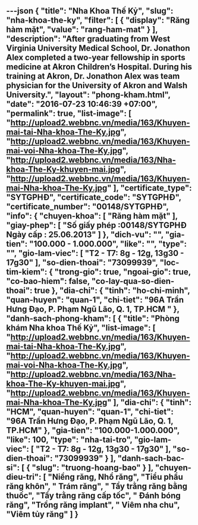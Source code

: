 ---json
{
    "title": "Nha Khoa Thế Kỷ",
    "slug": "nha-khoa-the-ky",
    "filter": [
        {
            "display": "Răng hàm mặt",
            "value": "rang-ham-mat"
        }
    ],
    "description": "After graduating from West Virginia University Medical School, Dr. Jonathon Alex completed a two-year fellowship in sports medicine at Akron Children’s Hospital. During his training at Akron, Dr. Jonathon Alex was team physician for the University of Akron and Walsh University.",
    "layout": "phong-kham.html",
    "date": "2016-07-23 10:46:39 +07:00",
    "permalink": true,
    "list-image": [
        "http://upload2.webbnc.vn/media/163/Khuyen-mai-tai-Nha-khoa-The-Ky.jpg",
        "http://upload2.webbnc.vn/media/163/Khuyen-mai-voi-Nha-khoa-The-Ky.jpg",
        "http://upload2.webbnc.vn/media/163/Nha-khoa-The-Ky-khuyen-mai.jpg",
        "http://upload2.webbnc.vn/media/163/Khuyen-mai-Nha-khoa-The-Ky.jpg"
    ],
    "certificate_type": "SYTGPHĐ",
    "certificate_code": "SYTGPHĐ",
    "certificate_number": "00148/SYTGPHĐ",
    "info": {
        "chuyen-khoa": [
            "Răng hàm mặt"
        ],
        "giay-phep": [
            "Số giấy phép :00148/SYTGPHĐ <br /> Ngày cấp : 25.06.2013"
        ]
    },
    "dich-vu": "",
    "gia-tien": "100.000 - 1.000.000",
    "like": "",
    "type": "",
    "gio-lam-viec": [
        "T2 - T7: 8g - 12g, 13g30 - 17g30"
    ],
    "so-dien-thoai": "73099939",
    "loc-tim-kiem": {
        "trong-gio": true,
        "ngoai-gio": true,
        "co-bao-hiem": false,
        "co-lay-qua-so-dien-thoai": true
    },
    "dia-chi": {
        "tinh": "ho-chi-minh",
        "quan-huyen": "quan-1",
        "chi-tiet": "96A Trần Hưng Đạo, P. Phạm Ngũ Lão, Q. 1, TP.HCM  "
    },
    "danh-sach-phong-kham": [
        {
            "title": "Phòng khám  Nha khoa Thế Kỷ",
            "list-image": [
                "http://upload2.webbnc.vn/media/163/Khuyen-mai-tai-Nha-khoa-The-Ky.jpg",
                "http://upload2.webbnc.vn/media/163/Khuyen-mai-voi-Nha-khoa-The-Ky.jpg",
                "http://upload2.webbnc.vn/media/163/Nha-khoa-The-Ky-khuyen-mai.jpg",
                "http://upload2.webbnc.vn/media/163/Khuyen-mai-Nha-khoa-The-Ky.jpg"
            ],
            "dia-chi": {
                "tinh": "HCM",
                "quan-huyen": "quan-1",
                "chi-tiet": "96A Trần Hưng Đạo, P. Phạm Ngũ Lão, Q. 1, TP.HCM"
            },
            "gia-tien": "100.000-1.000.000",
            "like": 100,
            "type": "nha-tai-tro",
            "gio-lam-viec": [
                "T2 - T7: 8g - 12g, 13g30 - 17g30"
            ],
            "so-dien-thoai": "73099939"
        }
    ],
    "danh-sach-bac-si": [
        {
            "slug": "truong-hoang-bao"
        }
    ],
    "chuyen-dieu-tri": [
        "Niềng răng, Nhổ răng",
        "Tiểu phẩu răng khôn",
        " Trám răng",
        " Tẩy trằng răng bằng thuốc",
        "Tẩy trằng răng cấp tốc",
        " Đánh bóng răng",
        "Trồng răng implant",
        " Viêm nha chu",
        "Viêm tủy răng"
    ]
}
---
